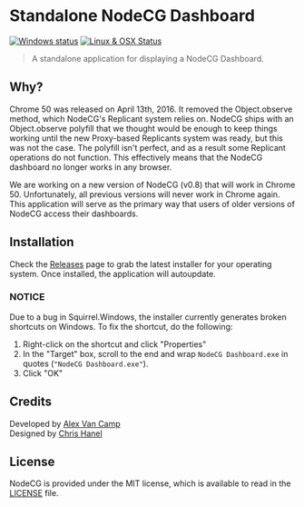 # Standalone NodeCG Dashboard
[![Windows status](https://ci.appveyor.com/api/projects/status/jtvfi9yin53y4es1/branch/master?svg=true)](https://ci.appveyor.com/project/Lange/dashboard/branch/master)
[![Linux & OSX Status](https://travis-ci.org/nodecg/dashboard.svg?branch=master)](https://travis-ci.org/nodecg/dashboard)

> A standalone application for displaying a NodeCG Dashboard.

## Why?
Chrome 50 was released on April 13th, 2016. It removed the Object.observe method, which NodeCG's Replicant system relies on. 
NodeCG ships with an Object.observe polyfill that we thought would be enough to keep things working until the new 
Proxy-based Replicants system was ready, but this was not the case. The polyfill isn't perfect, 
and as a result some Replicant operations do not function. 
This effectively means that the NodeCG dashboard no longer works in any browser.

We are working on a new version of NodeCG (v0.8) that will work in Chrome 50.
Unfortunately, all previous versions will never work in Chrome again. This application will serve as the primary
way that users of older versions of NodeCG access their dashboards.

## Installation
Check the [Releases](https://github.com/nodecg/dashboard/releases) page to grab the latest installer for your operating system.
Once installed, the application will autoupdate.

### NOTICE
Due to a bug in Squirrel.Windows, the installer currently generates broken shortcuts on Windows.
To fix the shortcut, do the following:
1. Right-click on the shortcut and click "Properties"
2. In the "Target" box, scroll to the end and wrap `NodeCG Dashboard.exe` in quotes (`"NodeCG Dashboard.exe"`).
3. Click "OK"

## Credits
Developed by [Alex Van Camp](https://twitter.com/vancamp)  
Designed by [Chris Hanel](https://twitter.com/chrishanel)

## License
NodeCG is provided under the MIT license, which is available to read in the 
[LICENSE](https://github.com/nodecg/dashboard/blob/master/LICENSE) file.
